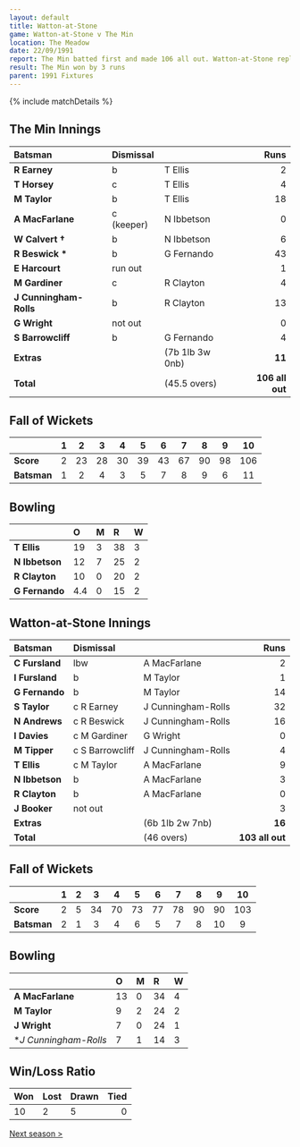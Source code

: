 ```yaml
---
layout: default
title: Watton-at-Stone
game: Watton-at-Stone v The Min
location: The Meadow
date: 22/09/1991
report: The Min batted first and made 106 all out. Watton-at-Stone replied with 103 all out
result: The Min won by 3 runs
parent: 1991 Fixtures
---
```


{% include matchDetails %}

## The Min Innings

| Batsman | Dismissal |  | Runs |
|:---|:---|---|---:|
| **R Earney** | b | T Ellis | 2 |
| **T Horsey** | c | T Ellis | 4 |
| **M Taylor** | b | T Ellis | 18 |
| **A MacFarlane** | c (keeper) | N Ibbetson | 0 |
| **W Calvert &#8224;** | b | N Ibbetson | 6 |
| **R Beswick &#42;** | b | G Fernando | 43 |
| **E Harcourt** | run out |  | 1 |
| **M Gardiner** | c | R Clayton | 4 |
| **J Cunningham-Rolls** | b | R Clayton| 13 |
| **G Wright** | not out |  | 0 |
| **S Barrowcliff** | b | G Fernando | 4 |
| **Extras** | | (7b 1lb 3w 0nb) | **11** |
| **Total** | | (45.5 overs) | **106 all out** |

## Fall of Wickets

| | 1 | 2 | 3 | 4 | 5 | 6 | 7 | 8 | 9 | 10 |
|---|:---:|:---:|:---:|:---:|:---:|:---:|:---:|:---:|:---:|:---:|
| **Score** | 2 | 23 | 28 | 30 | 39 | 43 | 67 | 90 | 98 | 106 |
| **Batsman** | 1 | 2 | 4 | 3 | 5 | 7 | 8 | 9 | 6 | 11 |

## Bowling

| | O | M | R | W |
|---|:---|:---|:---|:---|
| **T Ellis** | 19 | 3 | 38 | 3 |
| **N Ibbetson** | 12 | 7 | 25 | 2 |
| **R Clayton** | 10 | 0 | 20 | 2 |
| **G Fernando** | 4.4 | 0 | 15 | 2 |

## Watton-at-Stone Innings

| Batsman | Dismissal |  | Runs |
|:---|:---|---|---:|
| **C Fursland** | lbw | A MacFarlane | 2 |
| **I Fursland** | b | M Taylor | 1 |
| **G Fernando** | b | M Taylor | 14 |
| **S Taylor** | c R Earney | J Cunningham-Rolls | 32 |
| **N Andrews** | c R Beswick | J Cunningham-Rolls | 16 |
| **I Davies** | c M Gardiner | G Wright | 0 |
| **M Tipper** | c S Barrowcliff | J Cunningham-Rolls | 4 |
| **T Ellis** | c M Taylor | A MacFarlane | 9 |
| **N Ibbetson** | b | A MacFarlane | 3 |
| **R Clayton** | b | A MacFarlane | 0 |
| **J Booker** | not out |  | 3 |
| **Extras** | | (6b 1lb 2w 7nb) | **16** |
| **Total** | | (46 overs) | **103 all out** |

## Fall of Wickets

| | 1 | 2 | 3 | 4 | 5 | 6 | 7 | 8 | 9 | 10 |
|---|:---:|:---:|:---:|:---:|:---:|:---:|:---:|:---:|:---:|:---:|
| **Score** | 2 | 5 | 34 | 70 | 73 | 77 | 78 | 90 | 90 | 103 |
| **Batsman** | 2 | 1 | 3 | 4 | 6 | 5 | 7 | 8 | 10 | 9 |

## Bowling

| | O | M | R | W |
|---|:---|:---|:---|:---|
| **A MacFarlane** | 13 | 0 | 34 | 4 |
| **M Taylor** | 9 | 2 | 24 | 2 |
| **J Wright** | 7 | 0 | 24 | 1 |
| **J Cunningham-Rolls* | 7 | 1 | 14 | 3 |

## Win/Loss Ratio

| Won | Lost | Drawn | Tied |
|:---|:---|:---|---:|
| 10 | 2 | 5 | 0 |

[Next season >](../1992)